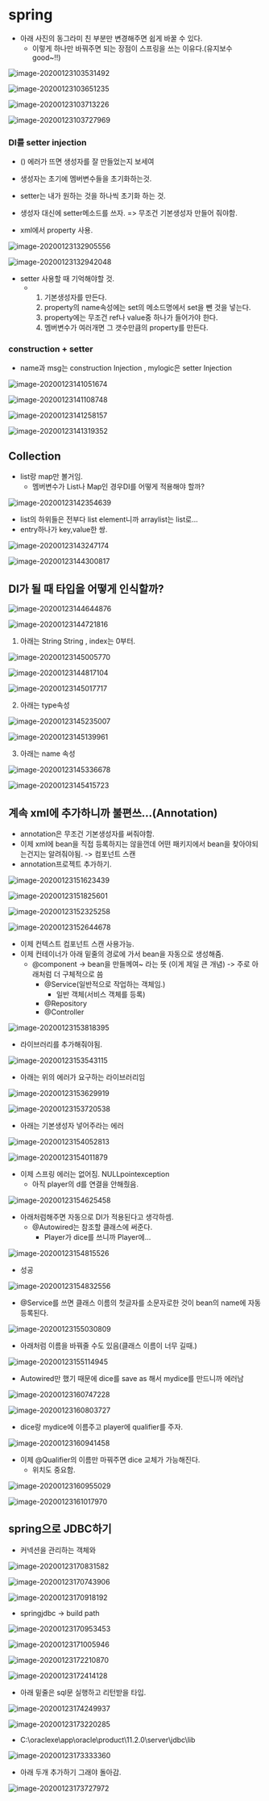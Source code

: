 # spring

- 아래 사진의 동그라미 친 부분만 변경해주면 쉽게 바꿀 수 있다.
  - 이렇게 하나만 바꿔주면 되는 장점이 스프링을 쓰는 이유다.(유지보수 good~!!)

![image-20200123103531492](images/image-20200123103531492.png)

![image-20200123103651235](images/image-20200123103651235.png)

![image-20200123103713226](images/image-20200123103713226.png)

![image-20200123103727969](images/image-20200123103727969.png)



### DI를 setter injection

- <init>() 에러가 뜨면 생성자를 잘 만들었는지 보세여
- 생성자는 초기에 멤버변수들을 초기화하는것.
- setter는 내가 원하는 것을 하나씩 초기화 하는 것.

- 생성자 대신에 setter메소드를 쓰자. => 무조건 기본생성자 만들어 줘야함.

- xml에서 property 사용.

![image-20200123132905556](images/image-20200123132905556.png)

![image-20200123132942048](images/image-20200123132942048.png)

- setter 사용할 때 기억해야할 것.
  - 1. 기본생성자를 만든다.
    2. property의 name속성에는 set의 메소드명에서 set을 뺀 것을 넣는다.
    3. property에는 무조건 ref나 value중 하나가 들어가야 한다.
    4. 멤버변수가 여러개면 그 갯수만큼의 property를 만든다.



### construction + setter

- name과 msg는 construction Injection , mylogic은 setter Injection

![image-20200123141051674](images/image-20200123141051674.png)

![image-20200123141108748](images/image-20200123141108748.png)

![image-20200123141258157](images/image-20200123141258157.png)

![image-20200123141319352](images/image-20200123141319352.png)



## Collection

- list랑 map만 볼거임.
  - 멤버변수가 List나 Map인 경우DI를 어떻게 적용해야 할까?

![image-20200123142354639](images/image-20200123142354639.png)



- list의 하위들은 전부다 list element니까 arraylist는 list로...
- entry하나가 key,value한 쌍.

![image-20200123143247174](images/image-20200123143247174.png)

![image-20200123144300817](images/image-20200123144300817.png)



## DI가 될 때 타입을 어떻게 인식할까?

![image-20200123144644876](images/image-20200123144644876.png)

![image-20200123144721816](images/image-20200123144721816.png)

1. 아래는 String String , index는 0부터.

![image-20200123145005770](images/image-20200123145005770.png)

![image-20200123144817104](images/image-20200123144817104.png)

![image-20200123145017717](images/image-20200123145017717.png)

2. 아래는 type속성

![image-20200123145235007](images/image-20200123145235007.png)

![image-20200123145139961](images/image-20200123145139961.png)

3. 아래는 name 속성

![image-20200123145336678](images/image-20200123145336678.png)

![image-20200123145415723](images/image-20200123145415723.png)





## 계속 xml에 추가하니까 불편쓰...(Annotation)

- annotation은 무조건 기본생성자를 써줘야함.
- 이제 xml에 bean을 직접 등록하지는 않을껀데 어떤 패키지에서 bean을 찾아야되는건지는 알려줘야됨. -> 컴포넌트 스캔
- annotation프로젝트 추가하기.

![image-20200123151623439](images/image-20200123151623439.png)

![image-20200123151825601](images/image-20200123151825601.png)

![image-20200123152325258](images/image-20200123152325258.png)

![image-20200123152644678](images/image-20200123152644678.png)

- 이제 컨텍스트 컴포넌트 스캔 사용가능.
- 이제 컨테이너가 아래 밑줄의 경로에 가서 bean을 자동으로 생성해줌.
  - @component -> bean을 만들께여~ 라는 뜻 (이게 제일 큰 개념) -> 주로 아래처럼 더 구체적으로 씀
    - @Service(일반적으로 작업하는 객체임.)
      - 일반 객체(서비스 객체를 등록)
    - @Repository
    - @Controller

![image-20200123153818395](images/image-20200123153818395.png)

- 라이브러리를 추가해줘야됨.

![image-20200123153543115](images/image-20200123153543115.png)

- 아래는 위의 에러가 요구하는 라이브러리임

![image-20200123153629919](images/image-20200123153629919.png)



![image-20200123153720538](images/image-20200123153720538.png)

- 아래는 기본생성자 넣어주라는 에러

![image-20200123154052813](images/image-20200123154052813.png)

![image-20200123154011879](images/image-20200123154011879.png)

- 이제 스프링 에러는 없어짐. NULLpointexception
  - 아직 player의 d를 연결을 안해줬음.

![image-20200123154625458](images/image-20200123154625458.png)

- 아래처럼해주면 자동으로 DI가 적용된다고 생각하셈.
  - @Autowired는 참조할 클래스에 써준다.
    - Player가 dice를 쓰니까 Player에...

![image-20200123154815526](images/image-20200123154815526.png)

- 성공

![image-20200123154832556](images/image-20200123154832556.png)

- @Service를 쓰면 클래스 이름의 첫글자를 소문자로한 것이 bean의 name에 자동 등록된다.

![image-20200123155030809](images/image-20200123155030809.png)

- 아래처럼 이름을 바꿔줄 수도 있음(클래스 이름이 너무 길때.)

![image-20200123155114945](images/image-20200123155114945.png)

- Autowired만 했기 때문에 dice를 save as 해서 mydice를 만드니까 에러남

![image-20200123160747228](images/image-20200123160747228.png)

![image-20200123160803727](images/image-20200123160803727.png)

- dice랑 mydice에 이름주고 player에 qualifier를 주자.

![image-20200123160941458](images/image-20200123160941458.png)

- 이제 @Qualifier의 이름만 마꿔주면 dice 교체가 가능해진다.
  - 위치도 중요함.

![image-20200123160955029](images/image-20200123160955029.png)

![image-20200123161017970](images/image-20200123161017970.png)



## spring으로 JDBC하기

- 커넥션을 관리하는 객체와 

![image-20200123170831582](images/image-20200123170831582.png)

![image-20200123170743906](images/image-20200123170743906.png)

![image-20200123170918192](images/image-20200123170918192.png)

- springjdbc -> build path

![image-20200123170953453](images/image-20200123170953453.png)

![image-20200123171005946](images/image-20200123171005946.png)

![image-20200123172210870](images/image-20200123172210870.png)

![image-20200123172414128](images/image-20200123172414128.png)

- 아래 밑줄은 sql문 실행하고 리턴받을 타입.

![image-20200123174249937](images/image-20200123174249937.png)

![image-20200123173220285](images/image-20200123173220285.png)

- C:\oraclexe\app\oracle\product\11.2.0\server\jdbc\lib

![image-20200123173333360](images/image-20200123173333360.png)

- 아래 두개 추가하기 그래야 돌아감.

![image-20200123173727972](images/image-20200123173727972.png)